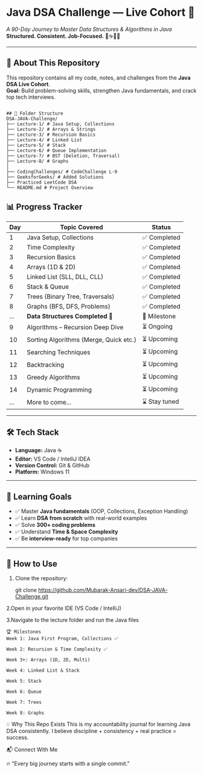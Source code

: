 # **Java DSA Challenge — Live Cohort 🚀**
*A 90-Day Journey to Master Data Structures & Algorithms in Java*  
**Structured. Consistent. Job-Focused.** 🌱☕💭😊

---

## 📌 About This Repository
This repository contains all my code, notes, and challenges from the **Java DSA Live Cohort**.  
**Goal:** Build problem-solving skills, strengthen Java fundamentals, and crack top tech interviews.

```

## 📂 Folder Structure
DSA-JAVA-Challenge/
├── Lecture-1/ # Java Setup, Collections
├── Lecture-2/ # Arrays & Strings
├── Lecture-3/ # Recursion Basics
├── Lecture-4/ # Linked List
├── Lecture-5/ # Stack
├── Lecture-6/ # Queue Implementation
├── Lecture-7/ # BST (Deletion, Traversal)
├── Lecture-8/ # Graphs
│
├── CodingChallenges/ # CodeChallenge L-9
├── GeeksforGeeks/ # Added Solutions
├── Practiced LeetCode DSA
└── README.md # Project Overview

```

## 📊 Progress Tracker  

| Day  | Topic Covered                          | Status      |
|------|----------------------------------------|-------------|
| 1    | Java Setup, Collections                | ✅ Completed |
| 2    | Time Complexity                        | ✅ Completed |
| 3    | Recursion Basics                       | ✅ Completed |
| 4    | Arrays (1D & 2D)                       | ✅ Completed |
| 5    | Linked List (SLL, DLL, CLL)            | ✅ Completed |
| 6    | Stack & Queue                          | ✅ Completed |
| 7    | Trees (Binary Tree, Traversals)        | ✅ Completed |
| 8    | Graphs (BFS, DFS, Problems)            | ✅ Completed |
| ...  | **Data Structures Completed 🎉**        | 🏁 Milestone |
| 9    | Algorithms – Recursion Deep Dive       | ⏳ Ongoing   |
| 10   | Sorting Algorithms (Merge, Quick etc.) | ⏳ Upcoming  |
| 11   | Searching Techniques                   | ⏳ Upcoming  |
| 12   | Backtracking                           | ⏳ Upcoming  |
| 13   | Greedy Algorithms                      | ⏳ Upcoming  |
| 14   | Dynamic Programming                    | ⏳ Upcoming  |
| ...  | More to come...                        | ⌛ Stay tuned|

---

## 🛠 Tech Stack
- **Language:** Java ☕  
- **Editor:** VS Code / IntelliJ IDEA  
- **Version Control:** Git & GitHub  
- **Platform:** Windows 11  

---

## 🎯 Learning Goals
- ✅ Master **Java fundamentals** (OOP, Collections, Exception Handling)
- ✅ Learn **DSA from scratch** with real-world examples
- ✅ Solve **300+ coding problems**
- ✅ Understand **Time & Space Complexity**
- ✅ Be **interview-ready** for top companies

---

## 🚀 How to Use
1. Clone the repository:

   git clone https://github.com/Mubarak-Ansari-dev/DSA-JAVA-Challenge.git

2.Open in your favorite IDE (VS Code / IntelliJ)

3.Navigate to the lecture folder and run the Java files

```
🏆 Milestones
Week 1: Java First Program, Collections ✅

Week 2: Recursion & Time Complexity ✅

Week 3+: Arrays (1D, 2D, Multi)

Week 4: Linked List & Stack

Week 5: Stack 

Week 6: Queue

Week 7: Trees

Week 8: Graphs

```
💡 Why This Repo Exists
This is my accountability journal for learning Java DSA consistently.
I believe discipline + consistency + real practice = success.

📬 Connect With Me


🔥 "Every big journey starts with a single commit."

